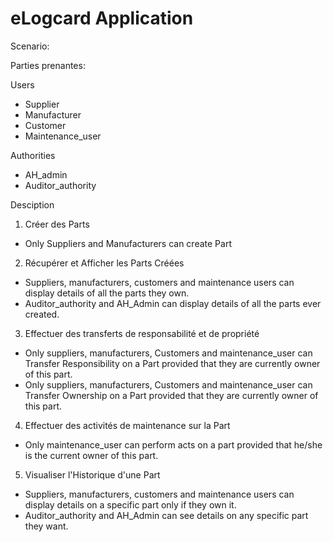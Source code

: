 # eLogcard Application 


Scenario: 

Parties prenantes:

Users
- Supplier 
- Manufacturer
- Customer
- Maintenance_user

Authorities 
- AH_admin
- Auditor_authority


Desciption 
1) Créer des Parts

- Only Suppliers and Manufacturers can create Part 

2) Récupérer et Afficher les Parts Créées 

- Suppliers, manufacturers, customers and maintenance users can display details of all the parts they own.
- Auditor_authority and AH_Admin can display details of all the parts ever created.

3) Effectuer des transferts de responsabilité et de propriété

- Only suppliers, manufacturers, Customers and maintenance_user can Transfer Responsibility on a Part provided that they are currently owner of this part.
- Only suppliers, manufacturers, Customers and maintenance_user can Transfer Ownership on a Part provided that they are currently owner of this part.

4) Effectuer des activités de maintenance sur la Part 

- Only maintenance_user can perform acts on a part provided that he/she is the current owner of this part.

5) Visualiser l'Historique d'une Part 

- Suppliers, manufacturers, customers and maintenance users can  display details on a specific part only if they own it.
- Auditor_authority and AH_Admin can see details on any specific part they want.






